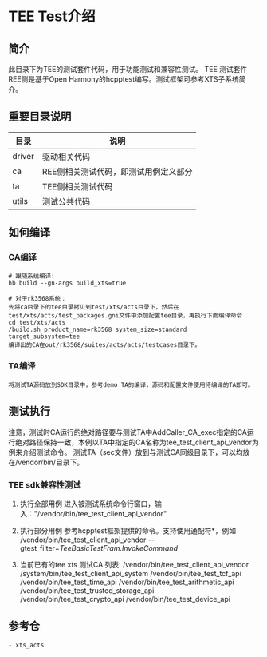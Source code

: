 # TEE Test介绍

## 简介

此目录下为TEE的测试套件代码，用于功能测试和兼容性测试。
TEE 测试套件REE侧是基于Open Harmony的hcpptest编写。测试框架可参考XTS子系统简介。

## 重要目录说明

|  目录   |  说明  |
|  ----  |  ----  |
| driver  | 驱动相关代码 |
| ca  | REE侧相关测试代码，即测试用例定义部分 |
| ta  | TEE侧相关测试代码 |
| utils  | 测试公共代码 |

## 如何编译
### CA编译
    # 跟随系统编译:
    hb build --gn-args build_xts=true

    # 对于rk3568系统：
    先将ca目录下的tee目录拷贝到test/xts/acts目录下，然后在test/xts/acts/test_packages.gni文件中添加配置tee目录，再执行下面编译命令
    cd test/xts/acts
    /build.sh product_name=rk3568 system_size=standard target_subsystem=tee
    编译出的CA在out/rk3568/suites/acts/acts/testcases目录下。

### TA编译
    将测试TA源码放到SDK目录中，参考demo TA的编译，源码和配置文件使用待编译的TA即可。

## 测试执行
注意，测试时CA运行的绝对路径要与测试TA中AddCaller_CA_exec指定的CA运行绝对路径保持一致，本例以TA中指定的CA名称为tee_test_client_api_vendor为例来介绍测试命令。
测试TA（sec文件）放到与测试CA同级目录下，可以均放在/vendor/bin/目录下。

### TEE sdk兼容性测试

1. 执行全部用例 
   进入被测试系统命令行窗口，输入："/vendor/bin/tee_test_client_api_vendor"

2. 执行部分用例
   参考hcpptest框架提供的命令。支持使用通配符*，例如 /vendor/bin/tee_test_client_api_vendor --gtest_filter=*TeeBasicTestFram.InvokeCommand*

3. 当前已有的tee xts 测试CA 列表:
/vendor/bin/tee_test_client_api_vendor
/system/bin/tee_test_client_api_system
/vendor/bin/tee_test_tcf_api
/vendor/bin/tee_test_time_api
/vendor/bin/tee_test_arithmetic_api
/vendor/bin/tee_test_trusted_storage_api
/vendor/bin/tee_test_crypto_api
/vendor/bin/tee_test_device_api
## 参考仓
    - xts_acts
